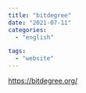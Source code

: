 ```yaml
---
title: "bitdegree"
date: "2021-07-11"
categories:
  - "english"

tags:
  - "website"
---
```


https://bitdegree.org/
